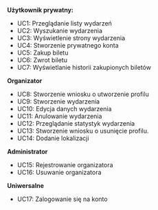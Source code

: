 **Użytkownik prywatny:**

- UC1: Przeglądanie listy wydarzeń
- UC2: Wyszukanie wydarzenia
- UC3: Wyświetlenie strony wydarzenia
- UC4: Stworzenie prywatnego konta 
- UC5: Zakup biletu
- UC6: Zwrot biletu
- UC7: Wyświetlanie historii zakupionych biletów

**Organizator**

- UC8: Stworzenie wniosku o utworzenie profilu
- UC9: Stworzenie wydarzenia
- UC10: Edycja danych wydarzenia
- UC11: Anulowanie wydarzenia
- UC12: Przeglądanie statystyk wydarzenia
- UC13: Stworzenie wniosku o usunięcie profilu.
- UC14: Dodanie lokalizacji

**Administrator**

- UC15: Rejestrowanie organizatora
- UC16: Usuwanie organizatora

**Uniwersalne**

- UC17: Zalogowanie się na konto
